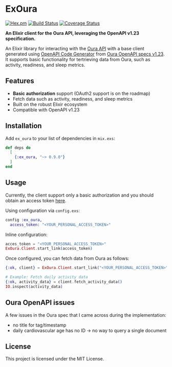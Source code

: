 # ExOura

[![Hex.pm](https://img.shields.io/hexpm/v/ex_oura)](https://hex.pm/packages/ex_oura) 
[![Build Status](https://github.com/tgrk/ex_oura/actions/workflows/elixir.yaml/badge.svg)](https://github.com/tgrk/ex_oura/actions)
[![Coverage Status](https://coveralls.io/repos/github/tgrk/ex_oura/badge.svg)](https://coveralls.io/github/tgrk/ex_oura)

**An Elixir client for the Oura API, leveraging the OpenAPI v1.23 specification.**

An Elixir library for interacting with the [Oura API](https://cloud.ouraring.com/v2/docs) with a base client generated using [OpenAPI Code Generator](https://github.com/aj-foster/open-api-generator) from [Oura OpenAPI specs v1.23](https://cloud.ouraring.com/v2/static/json/openapi-1.23.json). It supports basic functionality for tertrieving data from Oura, such as activity, readiness, and sleep metrics.

## Features

- **Basic authorization** support (OAuth2 support is on the roadmap)
- Fetch data such as activity, readiness, and sleep metrics 
- Built on the robust Elixir ecosystem 
- Compatible with OpenAPI v1.23 

## Installation

Add `ex_oura` to your list of dependencies in `mix.exs`:

```elixir
def deps do
  [
    {:ex_oura, "~> 0.9.0"}
  ]
end
```

## Usage

Currently, the client support only a basic authorization and you should obtain an access token [here]().

Using configuration via `config.exs`:
```elixir
config :ex_oura,
  access_token: "<YOUR_PERSONAL_ACCESS_TOKEN>"
```

Inline configuration:
```elixir
acces_token = "<YOUR_PERSONAL_ACCESS_TOKEN>"
ExOura.Client.start_link(access_token)
```

Once configured, you can fetch data from Oura as follows:

```elixir
{:ok, client} = ExOura.Client.start_link("<YOUR_PERSONAL_ACCESS_TOKEN>")

# Example: Fetch daily activity data
{:ok, activity_data} = client.fetch_activity_data()
IO.inspect(activity_data)
```

 ## Oura OpenAPI issues

 A few issues in the Oura spec that I came across during the implementation:

  - no title for tag/timestamp
  - daily cardiovascular age has no ID -> no way to query a single document 


## License

This project is licensed under the MIT License.